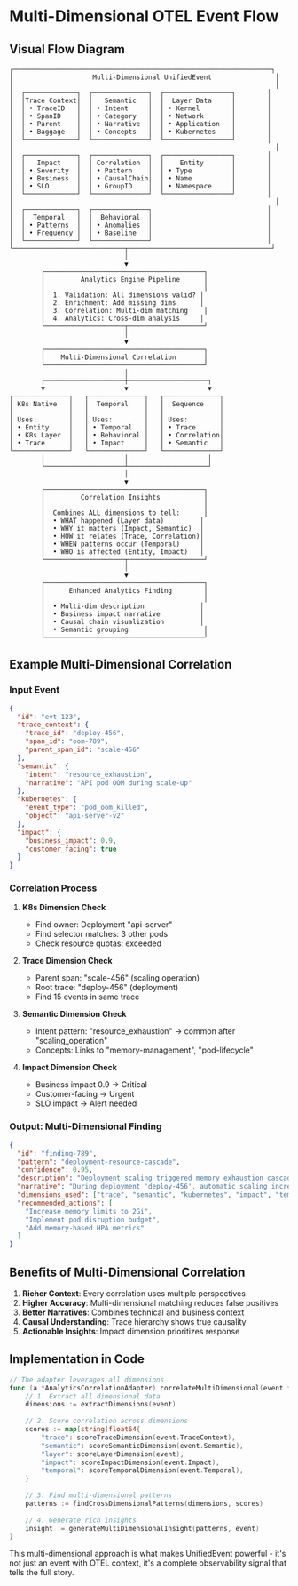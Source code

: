 # Multi-Dimensional OTEL Event Flow

## Visual Flow Diagram

```
┌─────────────────────────────────────────────────────────────────┐
│                    Multi-Dimensional UnifiedEvent                │
│                                                                  │
│  ┌─────────────┐  ┌──────────────┐  ┌─────────────────┐        │
│  │Trace Context│  │   Semantic   │  │  Layer Data     │        │
│  │ • TraceID   │  │ • Intent     │  │ • Kernel        │        │
│  │ • SpanID    │  │ • Category   │  │ • Network       │        │
│  │ • Parent    │  │ • Narrative  │  │ • Application   │        │
│  │ • Baggage   │  │ • Concepts   │  │ • Kubernetes    │        │
│  └─────────────┘  └──────────────┘  └─────────────────┘        │
│                                                                  │
│  ┌─────────────┐  ┌──────────────┐  ┌─────────────────┐        │
│  │   Impact    │  │ Correlation  │  │    Entity       │        │
│  │ • Severity  │  │ • Pattern    │  │ • Type          │        │
│  │ • Business  │  │ • CausalChain│  │ • Name          │        │
│  │ • SLO       │  │ • GroupID    │  │ • Namespace     │        │
│  └─────────────┘  └──────────────┘  └─────────────────┘        │
│                                                                  │
│  ┌─────────────┐  ┌──────────────┐                             │
│  │  Temporal   │  │  Behavioral  │                             │
│  │ • Patterns  │  │ • Anomalies  │                             │
│  │ • Frequency │  │ • Baseline   │                             │
│  └─────────────┘  └──────────────┘                             │
└────────────────────────────┬────────────────────────────────────┘
                             │
                             ▼
        ┌────────────────────────────────────────┐
        │         Analytics Engine Pipeline      │
        │                                        │
        │  1. Validation: All dimensions valid? │
        │  2. Enrichment: Add missing dims      │
        │  3. Correlation: Multi-dim matching    │
        │  4. Analytics: Cross-dim analysis     │
        └────────────────────┬───────────────────┘
                             │
                             ▼
        ┌────────────────────────────────────────┐
        │    Multi-Dimensional Correlation       │
        └────────────────────────────────────────┘
                             │
        ┌────────────────────┼────────────────────┐
        ▼                    ▼                    ▼
┌──────────────┐   ┌──────────────┐   ┌──────────────┐
│ K8s Native   │   │  Temporal    │   │  Sequence    │
│              │   │              │   │              │
│ Uses:        │   │ Uses:        │   │ Uses:        │
│ • Entity     │   │ • Temporal   │   │ • Trace      │
│ • K8s Layer  │   │ • Behavioral │   │ • Correlation│
│ • Trace      │   │ • Impact     │   │ • Semantic   │
└──────────────┘   └──────────────┘   └──────────────┘
        │                    │                    │
        └────────────────────┴────────────────────┘
                             │
                             ▼
        ┌────────────────────────────────────────┐
        │         Correlation Insights           │
        │                                        │
        │  Combines ALL dimensions to tell:      │
        │  • WHAT happened (Layer data)         │
        │  • WHY it matters (Impact, Semantic)  │
        │  • HOW it relates (Trace, Correlation)│
        │  • WHEN patterns occur (Temporal)     │
        │  • WHO is affected (Entity, Impact)   │
        └────────────────────┬───────────────────┘
                             │
                             ▼
        ┌────────────────────────────────────────┐
        │      Enhanced Analytics Finding        │
        │                                        │
        │  • Multi-dim description              │
        │  • Business impact narrative          │
        │  • Causal chain visualization         │
        │  • Semantic grouping                   │
        └────────────────────────────────────────┘
```

## Example Multi-Dimensional Correlation

### Input Event
```json
{
  "id": "evt-123",
  "trace_context": {
    "trace_id": "deploy-456",
    "span_id": "oom-789",
    "parent_span_id": "scale-456"
  },
  "semantic": {
    "intent": "resource_exhaustion",
    "narrative": "API pod OOM during scale-up"
  },
  "kubernetes": {
    "event_type": "pod_oom_killed",
    "object": "api-server-v2"
  },
  "impact": {
    "business_impact": 0.9,
    "customer_facing": true
  }
}
```

### Correlation Process

1. **K8s Dimension Check**
   - Find owner: Deployment "api-server"
   - Find selector matches: 3 other pods
   - Check resource quotas: exceeded

2. **Trace Dimension Check**
   - Parent span: "scale-456" (scaling operation)
   - Root trace: "deploy-456" (deployment)
   - Find 15 events in same trace

3. **Semantic Dimension Check**
   - Intent pattern: "resource_exhaustion" → common after "scaling_operation"
   - Concepts: Links to "memory-management", "pod-lifecycle"

4. **Impact Dimension Check**
   - Business impact 0.9 → Critical
   - Customer-facing → Urgent
   - SLO impact → Alert needed

### Output: Multi-Dimensional Finding
```json
{
  "id": "finding-789",
  "pattern": "deployment-resource-cascade",
  "confidence": 0.95,
  "description": "Deployment scaling triggered memory exhaustion cascade affecting customer-facing API service (90% business impact)",
  "narrative": "During deployment 'deploy-456', automatic scaling increased replicas from 2 to 5. The new pods exceeded memory quotas, causing OOM kills. This pattern has occurred 3 times in the past week.",
  "dimensions_used": ["trace", "semantic", "kubernetes", "impact", "temporal"],
  "recommended_actions": [
    "Increase memory limits to 2Gi",
    "Implement pod disruption budget",
    "Add memory-based HPA metrics"
  ]
}
```

## Benefits of Multi-Dimensional Correlation

1. **Richer Context**: Every correlation uses multiple perspectives
2. **Higher Accuracy**: Multi-dimensional matching reduces false positives
3. **Better Narratives**: Combines technical and business context
4. **Causal Understanding**: Trace hierarchy shows true causality
5. **Actionable Insights**: Impact dimension prioritizes response

## Implementation in Code

```go
// The adapter leverages all dimensions
func (a *AnalyticsCorrelationAdapter) correlateMultiDimensional(event *UnifiedEvent) {
    // 1. Extract all dimensional data
    dimensions := extractDimensions(event)
    
    // 2. Score correlation across dimensions
    scores := map[string]float64{
        "trace": scoreTraceDimension(event.TraceContext),
        "semantic": scoreSemanticDimension(event.Semantic),
        "layer": scoreLayerDimension(event),
        "impact": scoreImpactDimension(event.Impact),
        "temporal": scoreTemporalDimension(event.Temporal),
    }
    
    // 3. Find multi-dimensional patterns
    patterns := findCrossDimensionalPatterns(dimensions, scores)
    
    // 4. Generate rich insights
    insight := generateMultiDimensionalInsight(patterns, event)
}
```

This multi-dimensional approach is what makes UnifiedEvent powerful - it's not just an event with OTEL context, it's a complete observability signal that tells the full story.